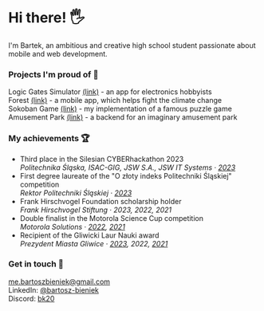 # Hi there! 🖐️

I'm Bartek, an ambitious and creative high school student passionate about mobile and web development.

### Projects I'm proud of 🎉

Logic Gates Simulator [(link)](https://github.com/team-nullptr/logic-gates-simulator) - an app for electronics hobbyists\
Forest [(link)](https://github.com/bk20dev/forest) - a mobile app, which helps fight the climate change\
Sokoban Game [(link)](https://github.com/bk20dev/sokoban) - my implementation of a famous puzzle game\
Amusement Park [(link)](https://github.com/bk20dev/amusement-park-backend) - a backend for an imaginary amusement park

### My achievements 🏆

- Third place in the Silesian CYBERhackathon 2023\
  _Politechnika Śląska, ISAC-GIG, JSW S.A., JSW IT Systems · [2023](https://www.facebook.com/zsti.gliwice/posts/727478272715296)_
- First degree laureate of the "O złoty indeks Politechniki Śląskiej" competition\
  _Rektor Politechniki Śląskiej · [2023](https://www.facebook.com/PolitechnikaSlaska/posts/5946384442077244)_
- Frank Hirschvogel Foundation scholarship holder\
  _Frank Hirschvogel Stiftung · 2023, 2022, 2021_
- Double finalist in the Motorola Science Cup competition\
  _Motorola Solutions · [2022](https://edukacja.gliwice.eu/aktualnosci/oswiata/miejsce-na-pudle-w-konkursie-motoroli-dla-uczniow-zsti), [2021](https://www.facebook.com/zsti.gliwice/posts/4269897129711995)_
- Recipient of the Gliwicki Laur Nauki award\
  _Prezydent Miasta Gliwice · [2023](https://www.facebook.com/zsti.gliwice/posts/831109672352155), 2022, [2021](https://www.facebook.com/zsti.gliwice/posts/4843096409058728)_

### Get in touch 🤙

[me.bartoszbieniek@gmail.com](mailto:me.bartoszbieniek@gmail.com)\
LinkedIn: [@bartosz-bieniek](https://www.linkedin.com/in/bartosz-bieniek/)\
Discord: [bk20](https://discord.com/users/236373708350947328)
